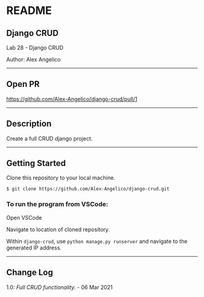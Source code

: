 # README

## Django CRUD

Lab 28 - Django CRUD

Author: Alex Angelico

----

## Open PR

https://github.com/Alex-Angelico/django-crud/pull/1

----

## Description

Create a full CRUD django project.

----

## Getting Started

Clone this repository to your local machine.

```
$ git clone https://github.com/Alex-Angelico/django-crud.git
```

### To run the program from VSCode:

Open VSCode

Navigate to location of cloned repository.

Within ```django-crud```, use ```python manage.py runserver``` and navigate to the generated IP address.

----

## Change Log

1.0: *Full CRUD functionality.* - 06 Mar 2021
